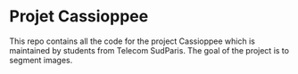 # Projet Cassioppee

This repo contains all the code for the project Cassioppee which is maintained by students from Telecom SudParis.
The goal of the project is to segment images.

